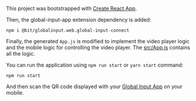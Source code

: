 This project was bootstrapped with [Create React App](https://github.com/facebook/create-react-app).

Then, the global-input-app extension dependency is added:

```
npm i @bit/globalinput.web.global-input-connect
```

Finally, the generated ```App.js``` is modified to implement the video player logic and the mobile logic for controlling the video player. The [src/App.js](https://github.com/global-input/media-player-control-example/blob/master/src/App.js) contains all the logic.




You can run the application using ```npm run start``` or ```yarn start``` command:<br>
```
npm run start
```

And then scan the QR code displayed with your [Global Input App](https://globalinput.co.uk/) on your mobile.
